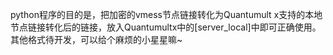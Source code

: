 python程序的目的是，把加密的vmess节点链接转化为Quantumult x支持的本地节点链接转化后的链接，放入Quantumultx中的[server_local]中即可正确使用。其他格式待开发，可以给个麻烦的小星星嘛~
